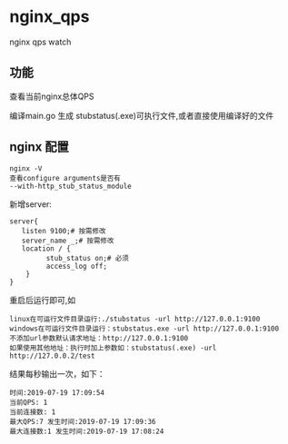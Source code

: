 # nginx_qps
nginx qps watch

## 功能

查看当前nginx总体QPS

编译main.go 生成 stubstatus(.exe)可执行文件,或者直接使用编译好的文件

## nginx 配置
```
nginx -V
查看configure arguments是否有
--with-http_stub_status_module
```
新增server:
```
server{
   listen 9100;# 按需修改
   server_name _;# 按需修改
   location / {
         stub_status on;# 必须
         access_log off;
    }
}
```

重启后运行即可,如
```
linux在可运行文件目录运行:./stubstatus -url http://127.0.0.1:9100
windows在可运行文件目录运行：stubstatus.exe -url http://127.0.0.1:9100
不添加url参数默认请求地址：http://127.0.0.1:9100
如果使用其他地址：执行时加上参数如：stubstatus(.exe) -url http://127.0.0.2/test
```

结果每秒输出一次，如下：
```
时间:2019-07-19 17:09:54
当前QPS: 1
当前连接数: 1
最大QPS:7 发生时间:2019-07-19 17:09:36
最大连接数:1 发生时间:2019-07-19 17:08:24
```